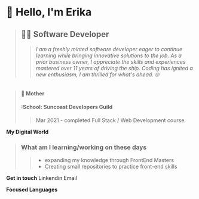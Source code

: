 # :wave: Hello, I'm Erika 
> ## :woman_technologist: **Software Developer**  
>> ###### I am a freshly minted software developer eager to continue learning while bringing innovative solutions to the job. As a prior business owner, I appreciate the skills and experiences mastered over 11 years of driving the ship. Coding has ignited a new enthusiasm, I am thrilled for what's ahead. :nerd_face:

> #### :woman: Mother 
> #### :School: Suncoast Developers Guild
>>Mar 2021 - completed Full Stack / Web Development course.

**My Digital World** 
>
>### What am I learning/working on these days
>> - expanding my knowledge through FrontEnd Masters
>> - Creating small repositories to practice front-end skills

**Get in touch**
Linkendin
Email

**Focused Languages**


